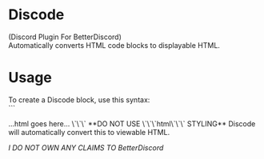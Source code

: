 # Discode
(Discord Plugin For BetterDiscord)  
Automatically converts HTML code blocks to displayable HTML.  
  
# Usage
To create a Discode block, use this syntax:  
\`\`\`  
<!DOCTYPE html>  
<html>
...html goes here...
</html>  
\`\`\`  
**DO NOT USE \`\`\`html\`\`\` STYLING**  
Discode will automatically convert this to viewable HTML.  
  
*I DO NOT OWN ANY CLAIMS TO BetterDiscord*
